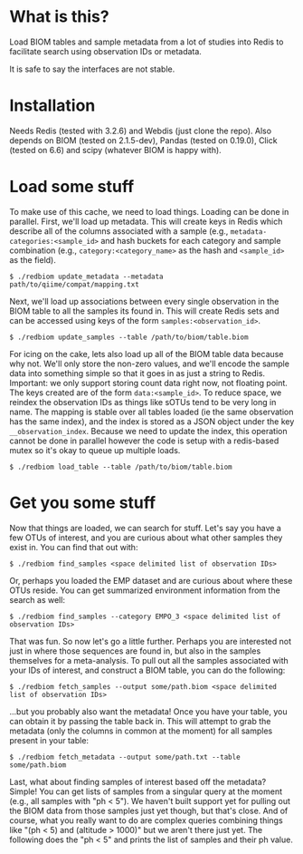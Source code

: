 # What is this?

Load BIOM tables and sample metadata from a lot of studies into Redis to facilitate search using observation IDs or metadata.

It is safe to say the interfaces are not stable.

# Installation

Needs Redis (tested with 3.2.6) and Webdis (just clone the repo). Also depends on BIOM (tested on 2.1.5-dev), Pandas (tested on 0.19.0), Click (tested on 6.6) and scipy (whatever BIOM is happy with).

# Load some stuff

To make use of this cache, we need to load things. Loading can be done in parallel. First, we'll load up metadata. This will create keys in Redis which describe all of the columns associated with a sample (e.g., `metadata-categories:<sample_id>` and hash buckets for each category and sample combination (e.g., `category:<category_name>` as the hash and `<sample_id>` as the field). 

	$ ./redbiom update_metadata --metadata path/to/qiime/compat/mapping.txt

Next, we'll load up associations between every single observation in the BIOM table to all the samples its found in. This will create Redis sets and can be accessed using keys of the form `samples:<observation_id>`. 

	$ ./redbiom update_samples --table /path/to/biom/table.biom

For icing on the cake, lets also load up all of the BIOM table data because why not. We'll only store the non-zero values, and we'll encode the sample data into something simple so that it goes in as just a string to Redis. Important: we only support storing count data right now, not floating point. The keys created are of the form `data:<sample_id>`. To reduce space, we reindex the observation IDs as things like sOTUs tend to be very long in name. The mapping is stable over all tables loaded (ie the same observation has the same index), and the index is stored as a JSON object under the key `__observation_index`. Because we need to update the index, this operation cannot be done in parallel however the code is setup with a redis-based mutex so it's okay to queue up multiple loads.

	$ ./redbiom load_table --table /path/to/biom/table.biom

# Get you some stuff

Now that things are loaded, we can search for stuff. Let's say you have a few OTUs of interest, and you are curious about what other samples they exist in. You can find that out with:

	$ ./redbiom find_samples <space delimited list of observation IDs>

Or, perhaps you loaded the EMP dataset and are curious about where these OTUs reside. You can get summarized environment information from the search as well:


	$ ./redbiom find_samples --category EMPO_3 <space delimited list of observation IDs>

That was fun. So now let's go a little further. Perhaps you are interested not just in where those sequences are found in, but also in the samples themselves for a meta-analysis. To pull out all the samples associated with your IDs of interest, and construct a BIOM table, you can do the following:

	$ ./redbiom fetch_samples --output some/path.biom <space delimited list of observation IDs>

...but you probably also want the metadata! Once you have your table, you can obtain it by passing the table back in. This will attempt to grab the metadata (only the columns in common at the moment) for all samples present in your table:

	$ ./redbiom fetch_metadata --output some/path.txt --table some/path.biom 

Last, what about finding samples of interest based off the metadata? Simple! You can get lists of samples from a singular query at the moment (e.g., all samples with "ph < 5"). We haven't built support yet for pulling out the BIOM data from those samples just yet though, but that's close. And of course, what you really want to do are complex queries combining things like "(ph < 5) and (altitude > 1000)" but we aren't there just yet. The following does the "ph < 5" and prints the list of samples and their ph value.
